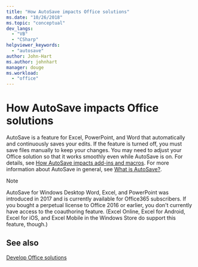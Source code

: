 ```yaml
---
title: "How AutoSave impacts Office solutions"
ms.date: "10/26/2018"
ms.topic: "conceptual"
dev_langs: 
  - "VB"
  - "CSharp"
helpviewer_keywords: 
  - "autosave"
author: John-Hart
ms.author: johnhart
manager: douge
ms.workload: 
  - "office"
---
```

# How AutoSave impacts Office solutions

AutoSave is a feature for Excel, PowerPoint, and Word that automatically and continuously saves your edits. If the feature is turned off, you must save files manually to keep your changes. You may need to adjust your Office solution so that it works smoothly even while AutoSave is on. For details, see [How AutoSave impacts add-ins and macros](/office/vba/library-reference/concepts/how-autosave-impacts-addins-and-macros). For more information about AutoSave in general, see [What is AutoSave?](https://support.office.com/en-US/article/What-is-AutoSave-6d6bd723-ebfd-4e40-b5f6-ae6e8088f7a5).

> [!NOTE]
> AutoSave for Windows Desktop Word, Excel, and PowerPoint was introduced in 2017 and is currently available for Office365 subscribers. If you bought a perpetual license to Office 2016 or earlier, you don't currently have access to the coauthoring feature. (Excel Online, Excel for Android, Excel for iOS, and Excel Mobile in the Windows Store do support this feature, though.)

## See also

[Develop Office solutions](./developing-office-solutions.md)
